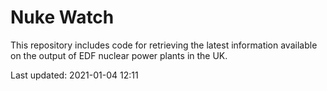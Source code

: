 # Nuke Watch

This repository includes code for retrieving the latest information available on the output of EDF nuclear power plants in the UK.

Last updated: 2021-01-04 12:11